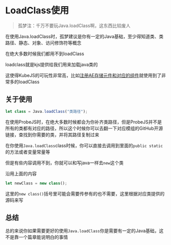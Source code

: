 # LoadClass使用
> 孤梦注：千万不要玩Java.loadClass啊，这东西比较废人

在使用Java.loadClass时，孤梦建议是你有一定的Java基础，至少得知道类、类路径、静态、对象、访问修饰符等概念

在绝大多数时候我们都用不到loadClass

loadclass就是kjs提供给我们用来加载java类的

这使得KubeJS的可玩性非常高，比如[注册AE存储元件和对应的组件](../KubeJSProjects/Meng/RegComponent&Storage.md)就使用到了非常多的loadClass

## 关于使用
```js
let class = Java.loadClass("类路径");
```
在使用ProbeJS时，在绝大多数时候都会为你补齐类路径，但是ProbeJS并不是所有的类都有对应的路径，所以这个时候你可以去翻一下对应模组的GitHub开源链接，查找到你需要的类，并将其路径复制过来

在你使用`Java.loadClass`class时候，你可以直接去调用到里面的`public static`的方法或者变量常量等

但是有些内容调用不到，你就可以和写java一样去`new`这个类

沿用上面的内容
```js
let newClass = new class();
```
这里的`new class()`括号里可能会需要传参有的也不需要，这里根据对应类提供的源码来写

## 总结
总的来说你如果需要更好的使用`Java.loadClass`你是需要有一定的Java基础，这不是靠一个篇章能说明白的事情